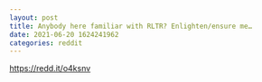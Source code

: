 ```yaml
--- 
layout: post 
title: Anybody here familiar with RLTR? Enlighten/ensure me… 
date: 2021-06-20 1624241962 
categories: reddit 
--- 
```

https://redd.it/o4ksnv